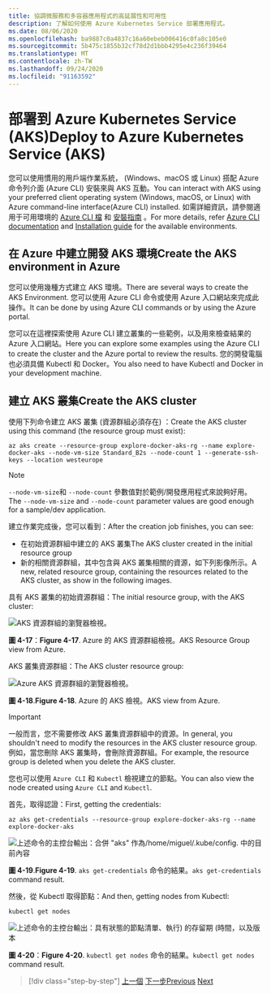 ```yaml
---
title: 協調微服務和多容器應用程式的高延展性和可用性
description: 了解如何使用 Azure Kubernetes Service 部署應用程式。
ms.date: 08/06/2020
ms.openlocfilehash: ba9887c0a4837c16a60ebeb006416c0fa8c105e0
ms.sourcegitcommit: 5b475c1855b32cf78d2d1bbb4295e4c236f39464
ms.translationtype: MT
ms.contentlocale: zh-TW
ms.lasthandoff: 09/24/2020
ms.locfileid: "91163592"
---
```

# <a name="deploy-to-azure-kubernetes-service-aks"></a><span data-ttu-id="28469-103">部署到 Azure Kubernetes Service (AKS)</span><span class="sxs-lookup"><span data-stu-id="28469-103">Deploy to Azure Kubernetes Service (AKS)</span></span>

<span data-ttu-id="28469-104">您可以使用慣用的用戶端作業系統， (Windows、macOS 或 Linux) 搭配 Azure 命令列介面 (Azure CLI) 安裝來與 AKS 互動。</span><span class="sxs-lookup"><span data-stu-id="28469-104">You can interact with AKS using your preferred client operating system (Windows, macOS, or Linux) with Azure command-line interface(Azure CLI) installed.</span></span> <span data-ttu-id="28469-105">如需詳細資訊，請參閱適用于可用環境的 [Azure CLI 檔](/cli/azure/?view=azure-cli-latest) 和 [安裝指南](/cli/azure/install-azure-cli?view=azure-cli-latest) 。</span><span class="sxs-lookup"><span data-stu-id="28469-105">For more details, refer [Azure CLI documentation](/cli/azure/?view=azure-cli-latest) and [Installation guide](/cli/azure/install-azure-cli?view=azure-cli-latest) for the available environments.</span></span>

## <a name="create-the-aks-environment-in-azure"></a><span data-ttu-id="28469-106">在 Azure 中建立開發 AKS 環境</span><span class="sxs-lookup"><span data-stu-id="28469-106">Create the AKS environment in Azure</span></span>

<span data-ttu-id="28469-107">您可以使用幾種方式建立 AKS 環境。</span><span class="sxs-lookup"><span data-stu-id="28469-107">There are several ways to create the AKS Environment.</span></span> <span data-ttu-id="28469-108">您可以使用 Azure CLI 命令或使用 Azure 入口網站來完成此操作。</span><span class="sxs-lookup"><span data-stu-id="28469-108">It can be done by using Azure CLI commands or by using the Azure portal.</span></span>

<span data-ttu-id="28469-109">您可以在這裡探索使用 Azure CLI 建立叢集的一些範例，以及用來檢查結果的 Azure 入口網站。</span><span class="sxs-lookup"><span data-stu-id="28469-109">Here you can explore some examples using the Azure CLI to create the cluster and the Azure portal to review the results.</span></span> <span data-ttu-id="28469-110">您的開發電腦也必須具備 Kubectl 和 Docker。</span><span class="sxs-lookup"><span data-stu-id="28469-110">You also need to have Kubectl and Docker in your development machine.</span></span>

## <a name="create-the-aks-cluster"></a><span data-ttu-id="28469-111">建立 AKS 叢集</span><span class="sxs-lookup"><span data-stu-id="28469-111">Create the AKS cluster</span></span>

<span data-ttu-id="28469-112">使用下列命令建立 AKS 叢集 (資源群組必須存在) ：</span><span class="sxs-lookup"><span data-stu-id="28469-112">Create the AKS cluster using this command (the resource group must exist):</span></span>

```console
az aks create --resource-group explore-docker-aks-rg --name explore-docker-aks --node-vm-size Standard_B2s --node-count 1 --generate-ssh-keys --location westeurope
```

> [!NOTE]
> <span data-ttu-id="28469-113">`--node-vm-size`和 `--node-count` 參數值對於範例/開發應用程式來說夠好用。</span><span class="sxs-lookup"><span data-stu-id="28469-113">The `--node-vm-size` and `--node-count` parameter values are good enough for a sample/dev application.</span></span>

<span data-ttu-id="28469-114">建立作業完成後，您可以看到：</span><span class="sxs-lookup"><span data-stu-id="28469-114">After the creation job finishes, you can see:</span></span>

- <span data-ttu-id="28469-115">在初始資源群組中建立的 AKS 叢集</span><span class="sxs-lookup"><span data-stu-id="28469-115">The AKS cluster created in the initial resource group</span></span>
- <span data-ttu-id="28469-116">新的相關資源群組，其中包含與 AKS 叢集相關的資源，如下列影像所示。</span><span class="sxs-lookup"><span data-stu-id="28469-116">A new, related resource group, containing the resources related to the AKS cluster, as show in the following images.</span></span>

<span data-ttu-id="28469-117">具有 AKS 叢集的初始資源群組：</span><span class="sxs-lookup"><span data-stu-id="28469-117">The initial resource group, with the AKS cluster:</span></span>

![AKS 資源群組的瀏覽器檢視。](media/deploy-azure-kubernetes-service/aks-cluster-view.png)

<span data-ttu-id="28469-119">**圖 4-17**：</span><span class="sxs-lookup"><span data-stu-id="28469-119">**Figure 4-17**.</span></span> <span data-ttu-id="28469-120">Azure 的 AKS 資源群組檢視。</span><span class="sxs-lookup"><span data-stu-id="28469-120">AKS Resource Group view from Azure.</span></span>

<span data-ttu-id="28469-121">AKS 叢集資源群組：</span><span class="sxs-lookup"><span data-stu-id="28469-121">The AKS cluster resource group:</span></span>

![Azure AKS 資源群組的瀏覽器檢視。](media/deploy-azure-kubernetes-service/aks-resource-group-view.png)

<span data-ttu-id="28469-123">**圖 4-18**.</span><span class="sxs-lookup"><span data-stu-id="28469-123">**Figure 4-18**.</span></span> <span data-ttu-id="28469-124">Azure 的 AKS 檢視。</span><span class="sxs-lookup"><span data-stu-id="28469-124">AKS view from Azure.</span></span>

> [!IMPORTANT]
> <span data-ttu-id="28469-125">一般而言，您不需要修改 AKS 叢集資源群組中的資源。</span><span class="sxs-lookup"><span data-stu-id="28469-125">In general, you shouldn't need to modify the resources in the AKS cluster resource group.</span></span> <span data-ttu-id="28469-126">例如，當您刪除 AKS 叢集時，會刪除資源群組。</span><span class="sxs-lookup"><span data-stu-id="28469-126">For example, the resource group is deleted when you delete the AKS cluster.</span></span>

<span data-ttu-id="28469-127">您也可以使用 `Azure CLI` 和 `Kubectl` 檢視建立的節點。</span><span class="sxs-lookup"><span data-stu-id="28469-127">You can also view the node created using `Azure CLI` and `Kubectl`.</span></span>

<span data-ttu-id="28469-128">首先，取得認證：</span><span class="sxs-lookup"><span data-stu-id="28469-128">First, getting the credentials:</span></span>

```console
az aks get-credentials --resource-group explore-docker-aks-rg --name explore-docker-aks
```

![上述命令的主控台輸出：合併 "aks" 作為/home/miguel/.kube/config. 中的目前內容](media/deploy-azure-kubernetes-service/get-credentials-command-result.png)

<span data-ttu-id="28469-130">**圖 4-19**.</span><span class="sxs-lookup"><span data-stu-id="28469-130">**Figure 4-19**.</span></span> <span data-ttu-id="28469-131">`aks get-credentials` 命令的結果。</span><span class="sxs-lookup"><span data-stu-id="28469-131">`aks get-credentials` command result.</span></span>

<span data-ttu-id="28469-132">然後，從 Kubectl 取得節點：</span><span class="sxs-lookup"><span data-stu-id="28469-132">And then, getting nodes from Kubectl:</span></span>

```console
kubectl get nodes
```

![上述命令的主控台輸出：具有狀態的節點清單、執行) 的存留期 (時間，以及版本](media/deploy-azure-kubernetes-service/kubectl-get-nodes-command-result.png)

<span data-ttu-id="28469-134">**圖 4-20**：</span><span class="sxs-lookup"><span data-stu-id="28469-134">**Figure 4-20**.</span></span> <span data-ttu-id="28469-135">`kubectl get nodes` 命令的結果。</span><span class="sxs-lookup"><span data-stu-id="28469-135">`kubectl get nodes` command result.</span></span>

> [!div class="step-by-step"]
> <span data-ttu-id="28469-136">[上一個](orchestrate-high-scalability-availability.md) 
> [下一步](docker-apps-development-environment.md)</span><span class="sxs-lookup"><span data-stu-id="28469-136">[Previous](orchestrate-high-scalability-availability.md)
[Next](docker-apps-development-environment.md)</span></span>
